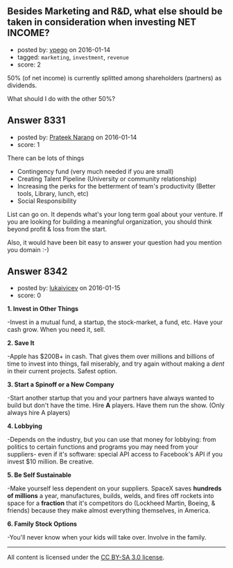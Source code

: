 ## Besides Marketing and R&D, what else should be taken in consideration when investing NET INCOME?

- posted by: [vpego](https://stackexchange.com/users/7073322/vpego) on 2016-01-14
- tagged: `marketing`, `investment`, `revenue`
- score: 2

50% (of net income) is currently splitted among shareholders (partners) as dividends. 

What should I do with the other 50%?


## Answer 8331

- posted by: [Prateek Narang](https://stackexchange.com/users/266637/prateek-narang) on 2016-01-14
- score: 1

There can be lots of things

 - Contingency fund (very much needed if you are small)
 - Creating Talent Pipeline (University or community relationship)
 - Increasing the perks for the betterment of team's productivity (Better tools, Library, lunch, etc)
 - Social Responsibility 

List can go on. It depends what's your long term goal about your venture. If you are looking for building a meaningful organization, you should think beyond profit & loss from the start.

Also, it would have been bit easy to answer your question had you mention you domain :-)


## Answer 8342

- posted by: [lukaivicev](https://stackexchange.com/users/5245413/lukaivicev) on 2016-01-15
- score: 0

**1. Invest in Other Things** 

-Invest in a mutual fund, a startup, the stock-market, a fund, etc. Have your cash grow. When you need it, sell. 

**2. Save It**
 
-Apple has $200B+ in cash. That gives them over millions and billions of time to invest into things, fail miserably, and try again without making a *dent* in their current projects. Safest option. 

**3. Start a Spinoff or a New Company** 

-Start another startup that you and your partners have always wanted to build but don't have the time. Hire **A** players. Have them run the show.
(Only always hire A players)

**4. Lobbying**

-Depends on the industry, but you can use that money for lobbying: from politics to certain functions and programs you may need from your suppliers- even if it's software: special API access to Facebook's API if you invest $10 million. Be creative.

**5. Be Self Sustainable** 

-Make yourself less dependent on your suppliers. SpaceX saves **hundreds of millions** a year, manufactures, builds, welds, and fires off rockets into space for a **fraction** that it's competitors do (Lockheed Martin, Boeing, & friends) because they make almost everything themselves, in America. 

**6. Family Stock Options**

-You'll never know when your kids will take over. Involve in the family.



---

All content is licensed under the [CC BY-SA 3.0 license](https://creativecommons.org/licenses/by-sa/3.0/).
